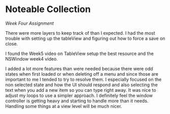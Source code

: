 Noteable Collection
=========

_Week Four Assignment_

There were more layers to keep track of than I expected. I had the most trouble with setting up the tableView and figuring out how to force a save on close.

I found the Week5 video on TableView setup the best resource and the NSWindow week4 video.

I added a lot more features than were needed because there were odd states when first loaded or when deleting off a menu and since those are important to me I tended to try to resolve them. I especially focused on the non selected state and how the UI should respond and also selecting the text when you add a new item so you can type right away. It was nice to adjust my loops to use a simpler approach. I definitely feel the window controller is getting heavy and starting to handle more than it needs. Handling some things at a view level will be much nicer. 


